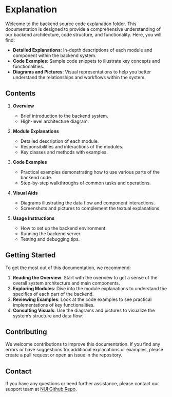 # Explanation

Welcome to the backend source code explanation folder. This documentation is designed to provide a comprehensive understanding of our backend architecture, code structure, and functionality. Here, you will find:

- **Detailed Explanations**: In-depth descriptions of each module and component within the backend system.
- **Code Examples**: Sample code snippets to illustrate key concepts and functionalities.
- **Diagrams and Pictures**: Visual representations to help you better understand the relationships and workflows within the system.

## Contents

1. **Overview**
    - Brief introduction to the backend system.
    - High-level architecture diagram.

2. **Module Explanations**
    - Detailed description of each module.
    - Responsibilities and interactions of the modules.
    - Key classes and methods with examples.

3. **Code Examples**
    - Practical examples demonstrating how to use various parts of the backend code.
    - Step-by-step walkthroughs of common tasks and operations.

4. **Visual Aids**
    - Diagrams illustrating the data flow and component interactions.
    - Screenshots and pictures to complement the textual explanations.

5. **Usage Instructions**
    - How to set up the backend environment.
    - Running the backend server.
    - Testing and debugging tips.

## Getting Started

To get the most out of this documentation, we recommend:

1. **Reading the Overview**: Start with the overview to get a sense of the overall system architecture and main components.
2. **Exploring Modules**: Dive into the module explanations to understand the specifics of each part of the backend.
3. **Reviewing Examples**: Look at the code examples to see practical implementations of key functionalities.
4. **Consulting Visuals**: Use the diagrams and pictures to visualize the system’s structure and data flow.

## Contributing

We welcome contributions to improve this documentation. If you find any errors or have suggestions for additional explanations or examples, please create a pull request or open an issue in the repository.

## Contact

If you have any questions or need further assistance, please contact our support team at [NUI Github Repo](https://github.com/FlorianCliquet/NUI).

